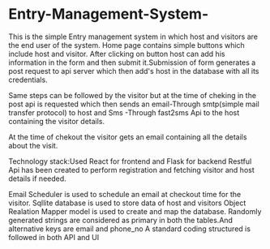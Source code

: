 # Entry-Management-System-

This is the simple Entry management system in which host and visitors are the end user of the system.
Home page contains simple buttons which include host and visitor.
After clicking on button host can add his information in the form and then submit it.Submission of form generates a post request to api server which then add's host in the database with all its credentials.

Same steps can be followed by the visitor but at the time of cheking in the post api is requested which then sends an email-Through smtp(simple mail transfer protocol) to host and Sms -Through fast2sms Api to the host containing the visitor details.

At the time of chekout the visitor gets an email containing all the details about the visit.

Technology stack:Used React for frontend and Flask for backend
Restful Api has been created to perform registration and fetching visitor and host details if needed.

Email Scheduler is used to schedule an email at checkout time for the visitor.
Sqllite database is used to  store data of host and visitors
Object Realation Mapper model is used to create and map the database.
Randomly generated strings are considered as primary in both the tables.And alternative keys are email and phone_no
A standard coding structured is followed in both API and UI
